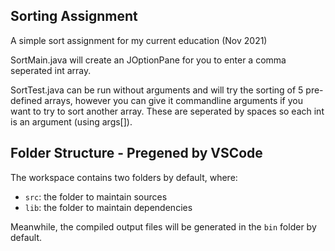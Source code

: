 ## Sorting Assignment

A simple sort assignment for my current education (Nov 2021)

SortMain.java will create an JOptionPane for you to enter a comma seperated int array.

SortTest.java can be run without arguments and will try the sorting of 5 pre-defined arrays, however you can give it commandline arguments if you want to try to sort another array. These are seperated by spaces so each int is an argument (using args[]).


## Folder Structure - Pregened by VSCode

The workspace contains two folders by default, where:

- `src`: the folder to maintain sources
- `lib`: the folder to maintain dependencies

Meanwhile, the compiled output files will be generated in the `bin` folder by default.
